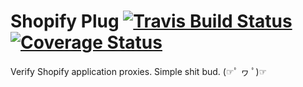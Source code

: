 # Shopify Plug [![Travis Build Status](https://img.shields.io/travis/byjord/Shopify-Plug.svg?style=flat-square)](https://travis-ci.org/byjord/Shopify-Plug) [![Coverage Status](https://img.shields.io/coveralls/github/byjord/Shopify-Plug.svg?style=flat-square)](https://coveralls.io/github/byjord/Shopify-Plug)

Verify Shopify application proxies. Simple shit bud. (☞ﾟ ヮ ﾟ)☞
